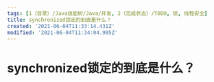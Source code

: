 ```yaml
---
tags: [1（目录）/Java技能树/Java/并发, 2（完成状态）/TODO, 锁, 线程安全]
title: synchronized锁定的到底是什么？
created: '2021-06-04T11:33:14.431Z'
modified: '2021-06-04T11:34:04.995Z'
---
```


# synchronized锁定的到底是什么？
